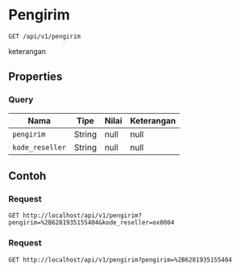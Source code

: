# Pengirim
```http
GET /api/v1/pengirim
```
keterangan
## Properties
### Query
Nama | Tipe | Nilai | Keterangan
--- | --- | --- | ---
<code>pengirim</code> | String | null | null
<code>kode_reseller</code> | String | null | null

## Contoh

### Request
```http
GET http://localhost/api/v1/pengirim?pengirim=%2B6281935155404&kode_reseller=ox0004
```

### Request
```http
GET http://localhost/api/v1/pengirim?pengirim=%2B6281935155404
```
